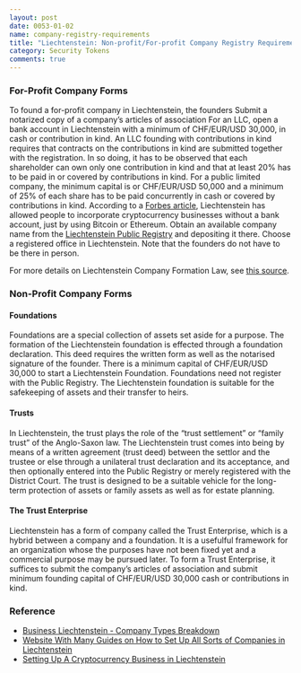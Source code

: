 ```yaml
---
layout: post
date: 0053-01-02
name: company-registry-requirements
title: "Liechtenstein: Non-profit/For-profit Company Registry Requirements"
category: Security Tokens
comments: true
---
```

### For-Profit Company Forms
To found a for-profit company in Liechtenstein, the founders
Submit a notarized copy of a company’s articles of association 
For an LLC, open a bank account in Liechtenstein with a minimum of CHF/EUR/USD 30,000, in cash or contribution in kind. An LLC founding with contributions in kind requires that contracts on the contributions in kind are submitted together with the registration. In so doing, it has to be observed that each shareholder can own only one contribution in kind and that at least 20% has to be paid in or covered by contributions in kind. For a public limited company, the minimum capital is or CHF/EUR/USD 50,000 and a minimum of 25% of each share has to be paid concurrently in cash or covered by contributions in kind. According to a [Forbes article](https://www.forbes.com/sites/oliversmith/2018/03/07/why-blockchain-is-booming-in-liechtenstein-the-sixth-smallest-country-in-the-world/#114abc9b3564), Liechtenstein has allowed people to incorporate cryptocurrency businesses without a bank account, just by using Bitcoin or Ethereum. 
Obtain an available company name from the [Liechtenstein Public Registry](https://www.companyformationliechtenstein.com/public-registry-liechtenstein) and depositing it there.
Choose a registered office in Liechtenstein.
Note that the founders do not have to be there in person. 

For more details on Liechtenstein Company Formation Law, see [this source](http://www.company-formation-liechtenstein.com/pdf/Company-formation-liechtenstein.pdf).

### Non-Profit Company Forms

#### Foundations 
Foundations are a special collection of assets set aside for a purpose. The formation of the Liechtenstein foundation is effected through a foundation declaration. This deed requires the written form as well as the notarised signature of the founder. There is a minimum capital of CHF/EUR/USD 30,000 to start a Liechtenstein Foundation. Foundations need not register with the Public Registry. The Liechtenstein foundation is suitable for the safekeeping of assets and their transfer to heirs. 

#### Trusts
In Liechtenstein, the trust plays the role of the “trust settlement” or “family trust” of the Anglo-Saxon law. The Liechtenstein trust comes into being by means of a written agreement (trust deed) between the settlor and the trustee or else through a unilateral trust declaration and its acceptance, and then optionally entered into the Public Registry or merely registered with the District Court. The trust is designed to be a suitable vehicle for the long-term protection of assets or family assets as well as for estate planning. 

#### The Trust Enterprise
Liechtenstein has a form of company called the Trust Enterprise, which is a hybrid between a company and a foundation. It is a usefulful framework for an organization whose the purposes have not been fixed yet and a commercial purpose may be pursued later.
To form a Trust Enterprise, it suffices to submit the company’s articles of association and submit minimum founding capital of CHF/EUR/USD 30,000 cash or contributions in kind.

### Reference
* [Business Liechtenstein - Company Types Breakdown ](http://www.company-formation-liechtenstein.com/pdf/Company-formation-liechtenstein.pdf)
* [Website With Many Guides on How to Set Up All Sorts of Companies in Liechtenstein](https://www.companyformationliechtenstein.com/)
* [Setting Up A Cryptocurrency Business in Liechtenstein](https://www.companyformationliechtenstein.com/create-a-cryptocurrency-company-in-liechtenstein)
